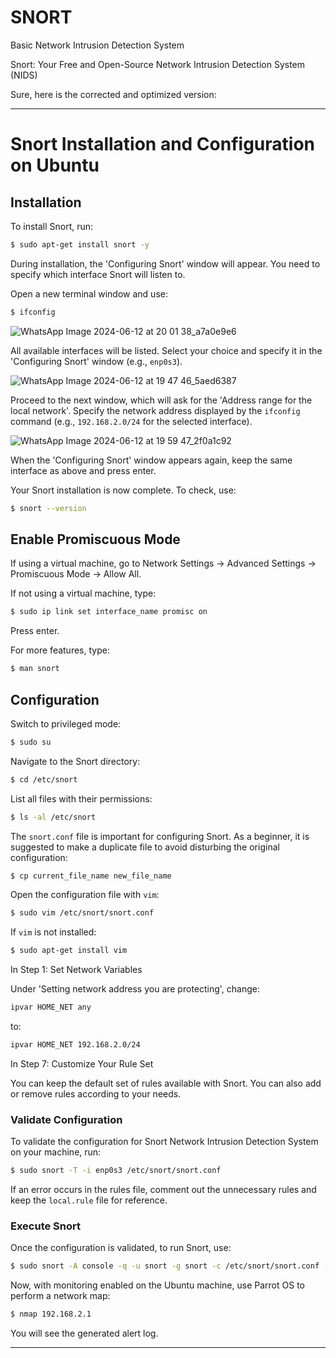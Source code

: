 # SNORT
Basic Network Intrusion Detection System 

Snort: Your Free and Open-Source Network Intrusion Detection System (NIDS)

Sure, here is the corrected and optimized version:

---

# Snort Installation and Configuration on Ubuntu

## Installation

To install Snort, run:
```sh
$ sudo apt-get install snort -y
```

During installation, the 'Configuring Snort' window will appear. You need to specify which interface Snort will listen to.

Open a new terminal window and use:
```sh
$ ifconfig
```
![WhatsApp Image 2024-06-12 at 20 01 38_a7a0e9e6](https://github.com/ShashankRaut1604/SNORT/assets/157049159/442b287b-505d-42f5-9be2-7e86eb7fa5f2)

All available interfaces will be listed. Select your choice and specify it in the 'Configuring Snort' window (e.g., `enp0s3`).

![WhatsApp Image 2024-06-12 at 19 47 46_5aed6387](https://github.com/ShashankRaut1604/SNORT/assets/157049159/fe29937e-b369-49fd-9f22-bcbdc5cdc068)


Proceed to the next window, which will ask for the 'Address range for the local network'. Specify the network address displayed by the `ifconfig` command (e.g., `192.168.2.0/24` for the selected interface).

![WhatsApp Image 2024-06-12 at 19 59 47_2f0a1c92](https://github.com/ShashankRaut1604/SNORT/assets/157049159/c302428a-93d3-4d3b-bc46-d8e1a35cdcef)


When the 'Configuring Snort' window appears again, keep the same interface as above and press enter.

Your Snort installation is now complete. To check, use:
```sh
$ snort --version
```

## Enable Promiscuous Mode

If using a virtual machine, go to Network Settings -> Advanced Settings -> Promiscuous Mode -> Allow All.

If not using a virtual machine, type:
```sh
$ sudo ip link set interface_name promisc on
```
Press enter.

For more features, type:
```sh
$ man snort
```

## Configuration

Switch to privileged mode:
```sh
$ sudo su
```

Navigate to the Snort directory:
```sh
$ cd /etc/snort
```

List all files with their permissions:
```sh
$ ls -al /etc/snort
```

The `snort.conf` file is important for configuring Snort. As a beginner, it is suggested to make a duplicate file to avoid disturbing the original configuration:
```sh
$ cp current_file_name new_file_name
```

Open the configuration file with `vim`:
```sh
$ sudo vim /etc/snort/snort.conf
```

If `vim` is not installed:
```sh
$ sudo apt-get install vim
```

In Step 1: Set Network Variables

Under 'Setting network address you are protecting', change:
```sh
ipvar HOME_NET any
```
to:
```sh
ipvar HOME_NET 192.168.2.0/24
```

In Step 7: Customize Your Rule Set

You can keep the default set of rules available with Snort. You can also add or remove rules according to your needs.

### Validate Configuration

To validate the configuration for Snort Network Intrusion Detection System on your machine, run:
```sh
$ sudo snort -T -i enp0s3 /etc/snort/snort.conf
```

If an error occurs in the rules file, comment out the unnecessary rules and keep the `local.rule` file for reference.

### Execute Snort

Once the configuration is validated, to run Snort, use:
```sh
$ sudo snort -A console -q -u snort -g snort -c /etc/snort/snort.conf -i enp0s3
```

Now, with monitoring enabled on the Ubuntu machine, use Parrot OS to perform a network map:
```sh
$ nmap 192.168.2.1
```
You will see the generated alert log.

---
